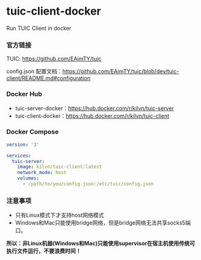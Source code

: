 # tuic-client-docker
Run TUIC Client in docker

### 官方链接

TUIC: https://github.com/EAimTY/tuic

config.json 配置文档：https://github.com/EAimTY/tuic/blob/dev/tuic-client/README.md#configuration

### Docker Hub

- tuic-server-docker：https://hub.docker.com/r/kilvn/tuic-server
- tuic-client-docker：https://hub.docker.com/r/kilvn/tuic-client

### Docker Compose

```yaml
version: '3'

services:
  tuic-server:
    image: kilvn/tuic-client:latest
    network_mode: host
    volumes:
      - /path/to/you/config.json:/etc/tuic/config.json
```

### 注意事项

- 只有Linux模式下才支持host网络模式
- Windows和Mac只能使用bridge网络，但是bridge网络无法共享socks5端口。

**所以：非Linux机器(Windows和Mac)只能使用supervisor在宿主机使用传统可执行文件运行，不要浪费时间！**
